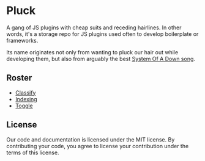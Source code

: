 # Pluck

A gang of JS plugins with cheap suits and receding hairlines. In other words, it's a storage repo for JS plugins used often to develop boilerplate or frameworks.

Its name originates not only from wanting to pluck our hair out while developing them, but also from arguably the best [System Of A Down song](www.youtube.com/watch?v=mXwLxcSniGw).


## Roster

* [Classify](/classify.js)
* [Indexing](#indexing)
* [Toggle](#toggle)


## License

Our code and documentation is licensed under the MIT license. By contributing your code, you agree to license your contribution under the terms of this license.
